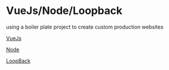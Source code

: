 # VueJs/Node/Loopback
using a boiler plate project to create custom production websites

[VueJs](https://vuejs.org/v2/guide/)

[Node](https://nodejs.org/en/docs/)

[LoopBack](https://github.com/strongloop/loopback.io/tree/gh-pages/pages)
